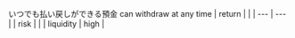 いつでも払い戻しができる預金
can withdraw at any time 
| return |  |
| --- | --- |
| risk |  |
| liquidity | high |

